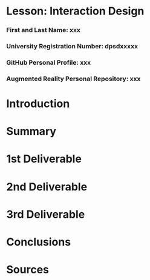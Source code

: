 # Lesson: Interaction Design

### First and Last Name: xxx
### University Registration Number: dpsdxxxxx
### GitHub Personal Profile: xxx
### Augmented Reality Personal Repository: xxx

# Introduction

# Summary


# 1st Deliverable


# 2nd Deliverable


# 3rd Deliverable 


# Conclusions


# Sources
